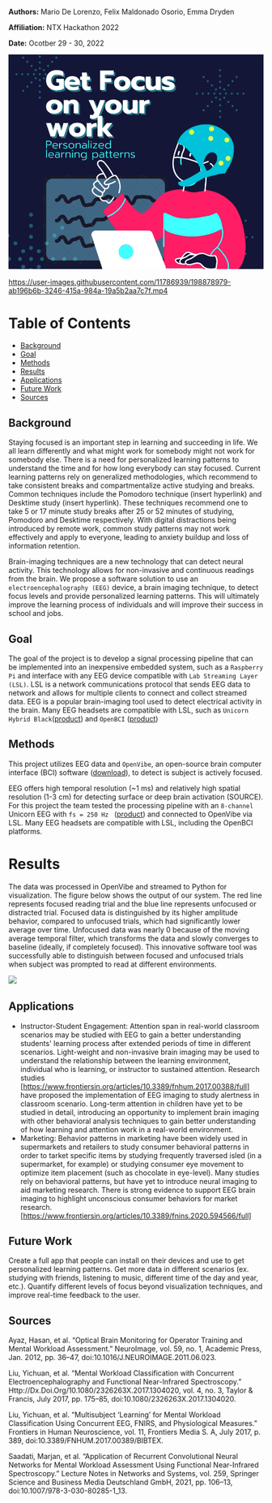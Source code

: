 **Authors:** Mario De Lorenzo, Felix Maldonado Osorio, Emma Dryden

**Affiliation:** NTX Hackathon 2022

**Date:** Ocotber 29 - 30, 2022

![](images/GetFocus.png)


https://user-images.githubusercontent.com/11786939/198878979-ab196b6b-3246-415a-984a-19a5b2aa7c7f.mp4



# Table of Contents
- [Background](#Background)
- [Goal](#Goal)
- [Methods](#Methods)
- [Results](#Results)
- [Applications](#Applications)
- [Future Work](#Future-Work)
- [Sources](#Sources)

## Background 

Staying focused is an important step in learning and succeeding in life. We all learn differently and what might work for somebody might not work for somebody else. There is a need for personalized learning patterns to understand the time and for how long everybody can stay focused. Current learning patterns rely on generalized methodologies, which recommend to take consistent breaks and compartmentalize active studying and breaks. Common techniques include the Pomodoro technique (insert hyperlink) and Desktime study (insert hyperlink). These techniques recommend one to take 5 or 17 minute study breaks after 25 or 52 minutes of studying, Pomodoro and Desktime respectively. With digital distractions being introduced by remote work, common study patterns may not work effectively and apply to everyone, leading to anxiety buildup and loss of information retention.

Brain-imaging techniques are a new technology that can detect neural activity. This technology allows for non-invasive and continuous readings from the brain. We propose a software solution to use an ```electroencephalography (EEG)``` device, a brain imaging technique, to detect focus levels and provide personalized learning patterns. This will ultimately improve the learning process of individuals and will improve their success in school and jobs.

## Goal
The goal of the project is to develop a signal processing pipeline that can be implemented into an inexpensive embedded system, such as a 
```Raspberry Pi``` and interface with any EEG device compatible with  ```Lab Streaming Layer (LSL)```. LSL is a network communications protocol that sends EEG data to network and allows for multiple clients to connect and collect streamed data. EEG is a popular brain-imaging tool used to detect electrical activity in the brain. Many EEG headsets are compatible with LSL, such as ```Unicorn Hybrid Black```([product](https://www.unicorn-bi.com/?gclid=Cj0KCQjwvLOTBhCJARIsACVldV1YNGgvgl_TGRFygCgsKmpA0AnJjArZZoUj_heLh7hWoNSNNysdkY8aAhaFEALw_wcB)) and  ```OpenBCI``` ([product](https://shop.openbci.com/collections/frontpage))

## Methods
This project utilizes EEG data and ```OpenVibe```, an open-source brain computer interface (BCI) software ([download](http://openvibe.inria.fr/downloads/)), to detect is subject is actively focused. 

EEG offers high temporal resolution (~1 ms) and relatively high spatial resolution (1-3 cm) for detecting surface or deep brain activation (SOURCE). 
For this project the team tested the processing pipeline with an ```8-channel``` Unicorn EEG with ```fs = 250 Hz ``` ([product](https://www.unicorn-bi.com/?gclid=Cj0KCQjwvLOTBhCJARIsACVldV1YNGgvgl_TGRFygCgsKmpA0AnJjArZZoUj_heLh7hWoNSNNysdkY8aAhaFEALw_wcB)) and connected to OpenVibe via LSL. Many EEG headsets are compatible with LSL, including the OpenBCI platforms. 
# Results

The data was processed in OpenVibe and streamed to Python for visualization. The figure below shows the output of our system. The red line represents focused reading trial and the blue line represents unfocused or distracted trial. Focused data is distinguished by its higher amplitude behavior, compared to unfocused trials, which had  significantly lower average over time. Unfocused data was nearly 0 because of the moving average temporal filter, which transforms the data and slowly converges to baseline (ideally, if completely focused). This innovative software tool was successfully able to distinguish between focused and unfocused trials when subject was prompted to read at different environments. 

![](output.png)

## Applications

- Instructor-Student Engagement: Attention span in real-world classroom scenarios may be studied with EEG to gain a better understanding students' learning process after extended periods of time in different scenarios. Light-weight and non-invasive brain imaging may be used to understand the relationship between the learning environment, individual who is learning, or instructor to sustained attention. Research studies [https://www.frontiersin.org/articles/10.3389/fnhum.2017.00388/full] have proposed the implementation of EEG imaging to study alertness in classroom scenario. Long-term attention in children have yet to be studied in detail, introducing an opportunity to implement brain imaging with other behavioral analysis techniques to gain better understanding of how learning and attention work in a real-world environment. 
- Marketing: Behavior patterns in marketing have been widely used in supermarkets and retailers to study consumer behavioral patterns in order to tarket specific items by studying frequently traversed isled (in a supermarket, for example) or studying consumer eye movement to optimize item placement (such as chocolate in eye-level). Many studies rely on behavioral patterns, but have yet to introduce neural imaging to aid marketing research. There is strong evidence to support EEG brain imaging to highlight unconscious consumer behaviors for market research. [https://www.frontiersin.org/articles/10.3389/fnins.2020.594566/full]  
## Future Work

Create a full app that people can install on their devices and use to get personalized learning patterns. Get more data in different scenarios (ex. studying with friends, listening to music, different time of the day and year, etc.). Quantify different levels of focus beyond visualization techniques, and improve real-time feedback to the user. 

## Sources

Ayaz, Hasan, et al. “Optical Brain Monitoring for Operator Training and Mental Workload Assessment.” NeuroImage, vol. 59, no. 1, Academic Press, Jan. 2012, pp. 36–47, doi:10.1016/J.NEUROIMAGE.2011.06.023.

Liu, Yichuan, et al. “Mental Workload Classification with Concurrent Electroencephalography and Functional Near-Infrared Spectroscopy.” Http://Dx.Doi.Org/10.1080/2326263X.2017.1304020, vol. 4, no. 3, Taylor & Francis, July 2017, pp. 175–85, doi:10.1080/2326263X.2017.1304020.

Liu, Yichuan, et al. “Multisubject ‘Learning’ for Mental Workload Classification Using Concurrent EEG, FNIRS, and Physiological Measures.” Frontiers in Human Neuroscience, vol. 11, Frontiers Media S. A, July 2017, p. 389, doi:10.3389/FNHUM.2017.00389/BIBTEX.

Saadati, Marjan, et al. “Application of Recurrent Convolutional Neural Networks for Mental Workload Assessment Using Functional Near-Infrared Spectroscopy.” Lecture Notes in Networks and Systems, vol. 259, Springer Science and Business Media Deutschland GmbH, 2021, pp. 106–13, doi:10.1007/978-3-030-80285-1_13.

